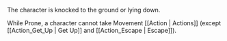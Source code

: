 The character is knocked to the ground or lying down.

While Prone, a character cannot take Movement [[Action | Actions]] (except [[Action_Get_Up | Get Up]] and [[Action_Escape | Escape]]).
